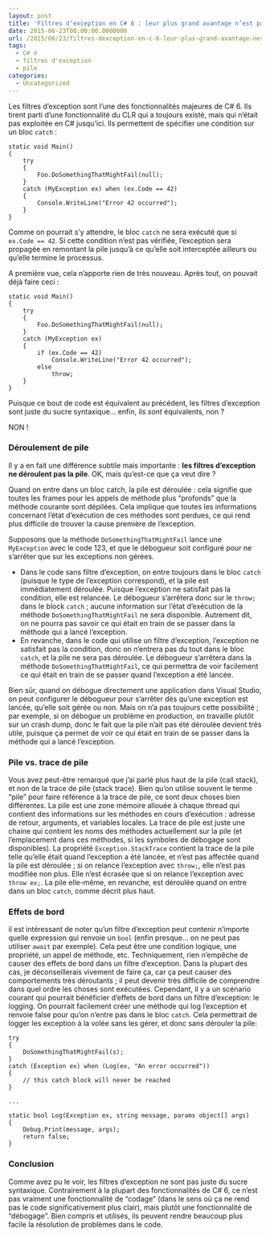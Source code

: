 ```yaml
---
layout: post
title: 'Filtres d’exception en C# 6 : leur plus grand avantage n’est pas celui qu’on croit'
date: 2015-06-23T00:00:00.0000000
url: /2015/06/23/filtres-dexception-en-c-6-leur-plus-grand-avantage-nest-pas-celui-quon-croit/
tags:
  - C# 6
  - filtres d'exception
  - pile
categories:
  - Uncategorized
---
```



Les filtres d’exception sont l’une des fonctionnalités majeures de C# 6. Ils tirent parti d’une fonctionnalité du CLR qui a toujours existé, mais qui n’était pas exploitée en C# jusqu’ici. Ils permettent de spécifier une condition sur un bloc `catch` :

```
static void Main()
{
    try
    {
        Foo.DoSomethingThatMightFail(null);
    }
    catch (MyException ex) when (ex.Code == 42)
    {
        Console.WriteLine("Error 42 occurred");
    }
}
```

Comme on pourrait s’y attendre, le bloc `catch` ne sera exécuté que si `ex.Code == 42`. Si cette condition n’est pas vérifiée, l’exception sera propagée en remontant la pile jusqu’à ce qu’elle soit interceptée ailleurs ou qu’elle termine le processus.

A première vue, cela n’apporte rien de très nouveau. Après tout, on pouvait déjà faire ceci :

```
static void Main()
{
    try
    {
        Foo.DoSomethingThatMightFail(null);
    }
    catch (MyException ex)
    {
        if (ex.Code == 42)
            Console.WriteLine("Error 42 occurred");
        else
            throw;
    }
}
```

Puisque ce bout de code est équivalent au précédent, les filtres d’exception sont juste du sucre syntaxique… enfin, ils *sont* équivalents, non ?

NON !

### Déroulement de pile

Il y a en fait une différence subtile mais importante : **les filtres d’exception ne déroulent pas la pile**. OK, mais qu’est-ce que ça veut dire ?

Quand on entre dans un bloc catch, la pile est déroulée : cela signifie que toutes les frames pour les appels de méthode plus “profonds” que la méthode courante sont dépilées. Cela implique que toutes les informations concernant l’état d’exécution de ces méthodes sont perdues, ce qui rend plus difficile de trouver la cause première de l’exception.

Supposons que la méthode `DoSomethingThatMightFail` lance une `MyException` avec le code 123, et que le débogueur soit configuré pour ne s’arrêter que sur les exceptions non gérées.

- Dans le code sans filtre d’exception, on entre toujours dans le bloc `catch` (puisque le type de l’exception correspond), et la pile est immédiatement déroulée. Puisque l’exception ne satisfait pas la condition, elle est relancée. Le débogueur s’arrêtera donc sur le `throw;` dans le block `catch` ; aucune information sur l’état d’exécution de la méthode `DoSomethingThatMightFail` ne sera disponible. Autrement dit, on ne pourra pas savoir ce qui était en train de se passer dans la méthode qui a lancé l’exception.
- En revanche, dans le code qui utilise un filtre d’exception, l’exception ne satisfait pas la condition, donc on n’entrera pas du tout dans le bloc `catch`, et la pile ne sera pas déroulée. Le débogueur s’arrêtera dans la méthode `DoSomethingThatMightFail`, ce qui permettra de voir facilement ce qui était en train de se passer quand l’exception a été lancée.


Bien sûr, quand on débogue directement une application dans Visual Studio, on peut configurer le débogueur pour s’arrêter dès qu’une exception est lancée, qu’elle soit gérée ou non. Mais on n’a pas toujours cette possibilité ; par exemple, si on débogue un problème en production, on travaille plutôt sur un crash dump, donc le fait que la pile n’ait pas été déroulée devient très utile, puisque ça permet de voir ce qui était en train de se passer dans la méthode qui a lancé l’exception.

### Pile vs. trace de pile

Vous avez peut-être remarqué que j’ai parlé plus haut de la pile (call stack), et non de la trace de pile (stack trace). Bien qu’on utilise souvent le terme “pile” pour faire référence à la trace de pile, ce sont deux choses bien différentes. La pile est une zone mémoire allouée à chaque thread qui contient des informations sur les méthodes en cours d’exécution : adresse de retour, arguments, et variables locales. La trace de pile est juste une chaine qui contient les noms des méthodes actuellement sur la pile (et l’emplacement dans ces méthodes, si les symboles de débogage sont disponibles). La propriété `Exception.StackTrace` contient la trace de la pile telle qu’elle était quand l’exception a été lancée, et n’est pas affectée quand la pile est déroulée ; si on relance l’exception avec `throw;`, elle n’est pas modifiée non plus. Elle n’est écrasée que si on relance l’exception avec `throw ex;`. La pile elle-même, en revanche, est déroulée quand on entre dans un bloc `catch`, comme décrit plus haut.

### Effets de bord

il est intéressant de noter qu’un filtre d’exception peut contenir n’importe quelle expression qui renvoie un `bool` (enfin presque… on ne peut pas utiliser `await` par exemple). Cela peut être une condition logique, une propriété, un appel de méthode, etc. Techniquement, rien n’empêche de causer des effets de bord dans un filtre d’exception. Dans la plupart des cas, je déconseillerais vivement de faire ça, car ça peut causer des comportements très déroutants ; il peut devenir très difficile de comprendre dans quel ordre les choses sont exécutées. Cependant, il y a un scénario courant qui pourrait bénéficier d’effets de bord dans un filtre d’exception: le logging. On pourrait facilement créer une méthode qui log l’exception et renvoie false pour qu’on n’entre pas dans le bloc `catch`. Cela permettrait de logger les exception à la volée sans les gérer, et donc sans dérouler la pile:

```
try
{
    DoSomethingThatMightFail(s);
}
catch (Exception ex) when (Log(ex, "An error occurred"))
{
    // this catch block will never be reached
}
 
...
 
static bool Log(Exception ex, string message, params object[] args)
{
    Debug.Print(message, args);
    return false;
}
```

### Conclusion

Comme avez pu le voir, les filtres d’exception ne sont pas juste du sucre syntaxique. Contrairement à la plupart des fonctionnalités de C# 6, ce n’est pas vraiment une fonctionnalité de “codage” (dans le sens où ça ne rend pas le code significativement plus clair), mais plutôt une fonctionnalité de “débogage”. Bien compris et utilisés, ils peuvent rendre beaucoup plus facile la résolution de problèmes dans le code.

